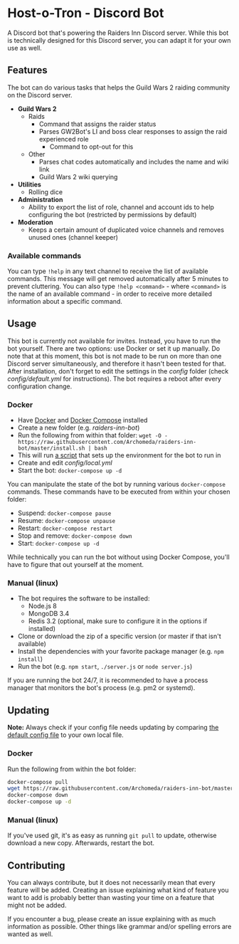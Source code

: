 # Host-o-Tron - Discord Bot
A Discord bot that's powering the Raiders Inn Discord server.
While this bot is technically designed for this Discord server, you can adapt it for your own use as well.

## Features
The bot can do various tasks that helps the Guild Wars 2 raiding community on the Discord server.
 - **Guild Wars 2**
   - Raids
     - Command that assigns the raider status
     - Parses GW2Bot's LI and boss clear responses to assign the raid experienced role
       - Command to opt-out for this
   - Other
     - Parses chat codes automatically and includes the name and wiki link
     - Guild Wars 2 wiki querying
 - **Utilities**
   - Rolling dice
 - **Administration**
   - Ability to export the list of role, channel and account ids to help configuring the bot (restricted by permissions by default)
 - **Moderation**
   - Keeps a certain amount of duplicated voice channels and removes unused ones (channel keeper)

### Available commands
You can type `!help` in any text channel to receive the list of available commands.
This message will get removed automatically after 5 minutes to prevent cluttering.
You can also type `!help <command>` - where `<command>` is the name of an available command - in order to receive more detailed information about a specific command.

## Usage
This bot is currently not available for invites. Instead, you have to run the bot yourself.
There are two options: use Docker or set it up manually.
Do note that at this moment, this bot is not made to be run on more than one Discord server simultaneously, and therefore it hasn't been tested for that.
After installation, don't forget to edit the settings in the *config* folder (check *config/default.yml* for instructions).
The bot requires a reboot after every configuration change.

### Docker
 - Have [Docker](https://docs.docker.com/engine/installation/) and [Docker Compose](https://github.com/docker/compose/releases) installed
 - Create a new folder (e.g. *raiders-inn-bot*)
 - Run the following from within that folder:
   `wget -O - https://raw.githubusercontent.com/Archomeda/raiders-inn-bot/master/install.sh | bash`
 - This will run [a script](install.sh) that sets up the environment for the bot to run in
 - Create and edit *config/local.yml*
 - Start the bot: `docker-compose up -d`

You can manipulate the state of the bot by running various `docker-compose` commands.
These commands have to be executed from within your chosen folder:
 - Suspend: `docker-compose pause`
 - Resume: `docker-compose unpause`
 - Restart: `docker-compose restart`
 - Stop and remove: `docker-compose down`
 - Start: `docker-compose up -d`

While technically you can run the bot without using Docker Compose, you'll have to figure that out yourself at the moment.

### Manual (linux)
 - The bot requires the software to be installed:
   - Node.js 8
   - MongoDB 3.4
   - Redis 3.2 (optional, make sure to configure it in the options if installed)
 - Clone or download the zip of a specific version (or master if that isn't available)
 - Install the dependencies with your favorite package manager (e.g. `npm install`)
 - Run the bot (e.g. `npm start`, `./server.js` or `node server.js`)

If you are running the bot 24/7, it is recommended to have a process manager that monitors the bot's process (e.g. pm2 or systemd).

## Updating
**Note:** Always check if your config file needs updating by comparing [the default config file](config/default.yml) to your own local file.

### Docker
Run the following from within the bot folder:
```bash
docker-compose pull
wget https://raw.githubusercontent.com/Archomeda/raiders-inn-bot/master/config/default.yml -O config/default.yml
docker-compose down
docker-compose up -d
```

### Manual (linux)
If you've used git, it's as easy as running `git pull` to update, otherwise download a new copy.
Afterwards, restart the bot.

## Contributing
You can always contribute, but it does not necessarily mean that every feature will be added.
Creating an issue explaining what kind of feature you want to add is probably better than wasting your time on a feature that might not be added. 

If you encounter a bug, please create an issue explaining with as much information as possible.
Other things like grammar and/or spelling errors are wanted as well.
